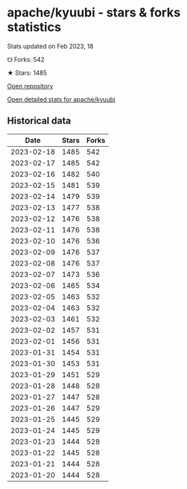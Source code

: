 # apache/kyuubi - stars & forks statistics

Stats updated on Feb 2023, 18

☋ Forks: 542

★ Stars: 1485

[Open repository](https://github.com/apache/kyuubi)

[Open detailed stats for apache/kyuubi](https://reviewgithub.com/rep/apache/kyuubi)

## Historical data
| Date | Stars | Forks |
|------|-------|-------|
| 2023-02-18 | 1485 | 542 | 
| 2023-02-17 | 1485 | 542 | 
| 2023-02-16 | 1482 | 540 | 
| 2023-02-15 | 1481 | 539 | 
| 2023-02-14 | 1479 | 539 | 
| 2023-02-13 | 1477 | 538 | 
| 2023-02-12 | 1476 | 538 | 
| 2023-02-11 | 1476 | 538 | 
| 2023-02-10 | 1476 | 536 | 
| 2023-02-09 | 1476 | 537 | 
| 2023-02-08 | 1476 | 537 | 
| 2023-02-07 | 1473 | 536 | 
| 2023-02-06 | 1465 | 534 | 
| 2023-02-05 | 1463 | 532 | 
| 2023-02-04 | 1463 | 532 | 
| 2023-02-03 | 1461 | 532 | 
| 2023-02-02 | 1457 | 531 | 
| 2023-02-01 | 1456 | 531 | 
| 2023-01-31 | 1454 | 531 | 
| 2023-01-30 | 1453 | 531 | 
| 2023-01-29 | 1451 | 529 | 
| 2023-01-28 | 1448 | 528 | 
| 2023-01-27 | 1447 | 528 | 
| 2023-01-26 | 1447 | 529 | 
| 2023-01-25 | 1445 | 529 | 
| 2023-01-24 | 1445 | 529 | 
| 2023-01-23 | 1444 | 528 | 
| 2023-01-22 | 1445 | 528 | 
| 2023-01-21 | 1444 | 528 | 
| 2023-01-20 | 1444 | 528 | 


